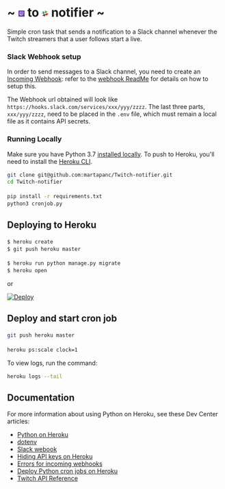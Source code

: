 # ~ <img src="images/twitch.png" width="3%"/> to <img src="images/slack.png" width="3%"/> notifier ~

Simple cron task that sends a notification to a Slack channel whenever the Twitch streamers that a user follows start a live.

### Slack Webhook setup
In order to send messages to a Slack channel, you need to create an [Incoming Webhook](https://api.slack.com/messaging/webhooks): refer to the [webhook ReadMe](Slack-incoming-webhooks.md) for details on how to setup this.

The Webhook url obtained will look like `https://hooks.slack.com/services/xxx/yyy/zzzz`. The last three parts, `xxx/yyy/zzzz`, need to be placed in the `.env` file, which must remain a local file as it contains API secrets.

### Running Locally

Make sure you have Python 3.7 [installed locally](http://install.python-guide.org). To push to Heroku, you'll need to install the [Heroku CLI](https://devcenter.heroku.com/articles/heroku-cli).

```sh
git clone git@github.com:martapanc/Twitch-notifier.git
cd Twitch-notifier

pip install -r requirements.txt
python3 cronjob.py
```

## Deploying to Heroku

```sh
$ heroku create
$ git push heroku master

$ heroku run python manage.py migrate
$ heroku open
```
or

[![Deploy](https://www.herokucdn.com/deploy/button.svg)](https://heroku.com/deploy)

## Deploy and start cron job
```sh
git push heroku master

heroku ps:scale clock=1
```

To view logs, run the command:
```sh
heroku logs --tail
```
## Documentation

For more information about using Python on Heroku, see these Dev Center articles:

  - [Python on Heroku](https://devcenter.heroku.com/categories/python)
  - [dotenv](https://pypi.org/project/python-dotenv/)
  - [Slack webook](https://pypi.org/project/slack-webhook/)
  - [Hiding API keys on Heroku](https://medium.com/better-programming/how-to-hide-your-api-keys-c2b952bc07e6)
  - [Errors for incoming webhooks](https://api.slack.com/changelog/2016-05-17-changes-to-errors-for-incoming-webhooks)
  - [Deploy Python cron jobs on Heroku](https://saqibameen.com/deploy-python-cron-job-scripts-on-heroku/)
  - [Twitch API Reference](https://dev.twitch.tv/docs/api/reference#get-users-follows)


